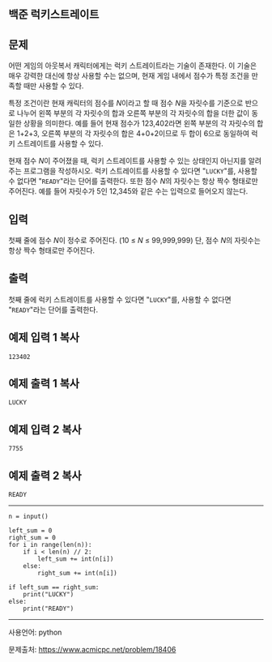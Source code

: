 ## 백준 럭키스트레이트

## 문제

어떤 게임의 아웃복서 캐릭터에게는 럭키 스트레이트라는 기술이 존재한다. 이 기술은 매우 강력한 대신에 항상 사용할 수는 없으며, 현재 게임 내에서 점수가 특정 조건을 만족할 때만 사용할 수 있다.

특정 조건이란 현재 캐릭터의 점수를 *N*이라고 할 때 점수 *N*을 자릿수를 기준으로 반으로 나누어 왼쪽 부분의 각 자릿수의 합과 오른쪽 부분의 각 자릿수의 합을 더한 값이 동일한 상황을 의미한다. 예를 들어 현재 점수가 123,402라면 왼쪽 부분의 각 자릿수의 합은 1+2+3, 오른쪽 부분의 각 자릿수의 합은 4+0+2이므로 두 합이 6으로 동일하여 럭키 스트레이트를 사용할 수 있다.

현재 점수 *N*이 주어졌을 때, 럭키 스트레이트를 사용할 수 있는 상태인지 아닌지를 알려주는 프로그램을 작성하시오. 럭키 스트레이트를 사용할 수 있다면 "`LUCKY`"를, 사용할 수 없다면 "`READY`"라는 단어를 출력한다. 또한 점수 *N*의 자릿수는 항상 짝수 형태로만 주어진다. 예를 들어 자릿수가 5인 12,345와 같은 수는 입력으로 들어오지 않는다.

## 입력

첫째 줄에 점수 *N*이 정수로 주어진다. (10 ≤ *N* ≤ 99,999,999) 단, 점수 *N*의 자릿수는 항상 짝수 형태로만 주어진다.

## 출력

첫째 줄에 럭키 스트레이트를 사용할 수 있다면 "`LUCKY`"를, 사용할 수 없다면 "`READY`"라는 단어를 출력한다.

## 예제 입력 1 복사

```
123402
```

## 예제 출력 1 복사

```
LUCKY
```

## 예제 입력 2 복사

```
7755
```

## 예제 출력 2 복사

```
READY
```

___

```
n = input()

left_sum = 0
right_sum = 0
for i in range(len(n)):
    if i < len(n) // 2:
        left_sum += int(n[i])
    else:
        right_sum += int(n[i])

if left_sum == right_sum:
    print("LUCKY")
else:
    print("READY")
```

___

사용언어: python

문제출처: https://www.acmicpc.net/problem/18406